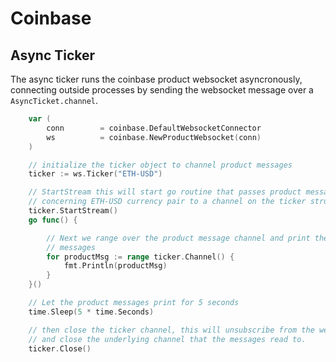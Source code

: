 # Coinbase

## Async Ticker

The async ticker runs the coinbase product websocket asyncronously, connecting outside processes by sending the websocket message over a `AsyncTicket.channel`.

```go
	var (
		conn 		= coinbase.DefaultWebsocketConnector
		ws 			= coinbase.NewProductWebsocket(conn)
	)

	// initialize the ticker object to channel product messages
	ticker := ws.Ticker("ETH-USD")

	// StartStream this will start go routine that passes product messages
	// concerning ETH-USD currency pair to a channel on the ticker struct.
	ticker.StartStream()
	go func() {

		// Next we range over the product message channel and print the product
		// messages
		for productMsg := range ticker.Channel() {
			fmt.Println(productMsg)
		}
	}()

	// Let the product messages print for 5 seconds
	time.Sleep(5 * time.Seconds)

	// then close the ticker channel, this will unsubscribe from the websocket
	// and close the underlying channel that the messages read to.
	ticker.Close()
```
